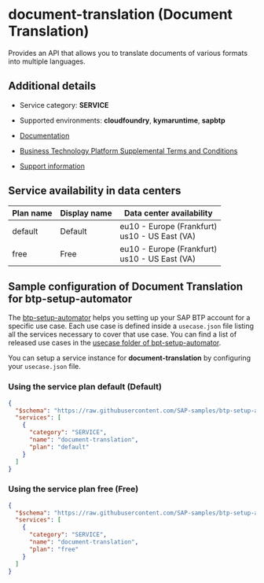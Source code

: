 # document-translation (Document Translation)

Provides an API that allows you to translate documents of various formats into multiple languages.

## Additional details
- Service category: **SERVICE**
- Supported environments: **cloudfoundry**, **kymaruntime**, **sapbtp**

- [Documentation](https://help.sap.com/viewer/9f73362817cd48339dd8a6acba160f7f/Cloud/en-US/c07bd4ee447b477b9ccb31b3abf5dae3.html)
- [Business Technology Platform Supplemental Terms and Conditions](https://www.sap.com/about/trust-center/agreements/cloud/cloud-services.html?tag=language:english&search=Supplement%20Business%20Technology%20Platform&sort=latest_desc)
- [Support information](https://help.sap.com/viewer/ed6ce7a29bdd42169f5f0d7868bce6eb/Cloud/en-US/b33a4ed0f6914c7291cf788752a977ac.html)

## Service availability in data centers

| Plan name | Display name | Data center availability  |
|------|----------------|---------------------------|
|  default  |  Default  | eu10 - Europe (Frankfurt)<br> us10 - US East (VA)  |
|  free  |  Free  | eu10 - Europe (Frankfurt)<br> us10 - US East (VA)  |

## Sample configuration of **Document Translation** for btp-setup-automator

The [btp-setup-automator](https://github.com/SAP-samples/btp-setup-automator) helps you setting up your SAP BTP account for a specific use case. Each use case is defined inside a `usecase.json` file listing all the services necessary to cover that use case. You can find a list of released use cases in the [usecase folder of bpt-setup-automator](https://github.com/SAP-samples/btp-setup-automator/tree/main/usecases).

You can setup a service instance for **document-translation** by configuring your `usecase.json` file.

### Using the service plan **default** (Default)

```json
{
  "$schema": "https://raw.githubusercontent.com/SAP-samples/btp-setup-automator/main/libs/btpsa-usecase.json",
  "services": [
    {
      "category": "SERVICE",
      "name": "document-translation",
      "plan": "default"
    }
  ]
}
```

### Using the service plan **free** (Free)

```json
{
  "$schema": "https://raw.githubusercontent.com/SAP-samples/btp-setup-automator/main/libs/btpsa-usecase.json",
  "services": [
    {
      "category": "SERVICE",
      "name": "document-translation",
      "plan": "free"
    }
  ]
}
```
